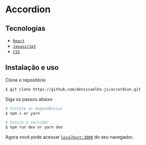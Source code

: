 # Accordion

## Tecnologias

- [`React`]()
- [`Javascript`]()
- [`CSS`]()

## Instalação e uso

Clone o repositório

```bash
$ git clone https://github.com/deniscoelho-js/accordion.git

```

Siga os passos abaixo

```bash
# Instale as dependências
$ npm i or yarn

# Inicie o servidor
$ npm run dev or yarn dev
```

Agora você pode acessar [`localhost:3000`](http://localhost:3000) do seu navegador.
